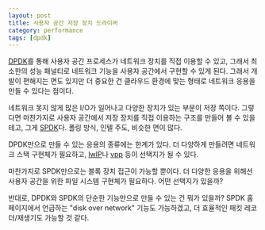 ```yaml
---
layout: post
title: 사용자 공간 저장 장치 드라이버
category: performance
tags: [dpdk]
---
```

[DPDK](https://www.dpdk.org/)를 통해 사용자 공간 프로세스가 네트워크 장치를 직접 이용할 수 있고, 그래서 최소한의 성능 패널티로 네트워크 기능을 사용자 공간에서 구현할 수 있게 된다. 그래서 개발이 편해지는 면도 있지만 더 중요한 건 클라우드 환경에 맞는 형태로 네트워크 응용을 만들 수 있다는 점이다.

네트워크 못지 않게 많은 I/O가 일어나고 다양한 장치가 있는 부문이 저장 쪽이다. 그렇다면 마찬가지로 사용자 공간에서 저장 장치를 직접 이용하는 구조를 만들어 볼 수 있을 테고, 그게 [SPDK](https://spdk.io/)다. 폴링 방식, 인텔 주도, 비슷한 면이 많다.

DPDK만으로 만들 수 있는 응용의 종류에는 한계가 있다. 더 다양하게 만들려면 네트워크 스택 구현체가 필요하고, [lwIP](https://savannah.nongnu.org/projects/lwip/)나 [vpp](https://wiki.fd.io/view/VPP/What_is_VPP%3F) 등이 선택지가 될 수 있다.

마찬가지로 SPDK만으로는 블록 장치 접근이 가능할 뿐이다. 더 다양한 응용을 위해선 사용자 공간을 위한 파일 시스템 구현체가 필요하다. 어떤 선택지가 있을까?

반대로, DPDK와 SPDK의 단순한 기능만으로 만들 수 있는 건 뭐가 있을까? SPDK 홈페이지에서 언급하는 "disk over network" 기능도 가능하겠고, 더 효율적인 패킷 레코더/재생기도 가능할 것 같다.
